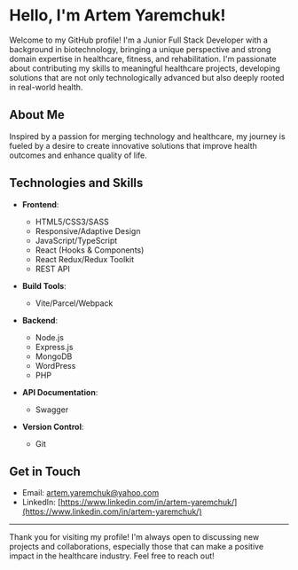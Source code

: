 # Hello, I'm Artem Yaremchuk!

Welcome to my GitHub profile! I'm a Junior Full Stack Developer with a background in biotechnology, bringing a unique perspective and strong domain expertise in healthcare, fitness, and rehabilitation. I'm passionate about contributing my skills to meaningful healthcare projects, developing solutions that are not only technologically advanced but also deeply rooted in real-world health.

## About Me

Inspired by a passion for merging technology and healthcare, my journey is fueled by a desire to create innovative solutions that improve health outcomes and enhance quality of life.

## Technologies and Skills

- **Frontend**:
  - HTML5/CSS3/SASS
  - Responsive/Adaptive Design
  - JavaScript/TypeScript
  - React (Hooks & Components)
  - React Redux/Redux Toolkit
  - REST API

- **Build Tools**:
  - Vite/Parcel/Webpack

- **Backend**:
  - Node.js
  - Express.js
  - MongoDB
  - WordPress
  - PHP

- **API Documentation**:
  - Swagger
    
- **Version Control**:
  - Git

## Get in Touch

- Email: [artem.yaremchuk@yahoo.com](mailto:artem.yaremchuk@yahoo.com)
- LinkedIn: [https://www.linkedin.com/in/artem-yaremchuk/](https://www.linkedin.com/in/artem-yaremchuk/)

---

Thank you for visiting my profile! I'm always open to discussing new projects and collaborations, especially those that can make a positive impact in the healthcare industry. Feel free to reach out!

